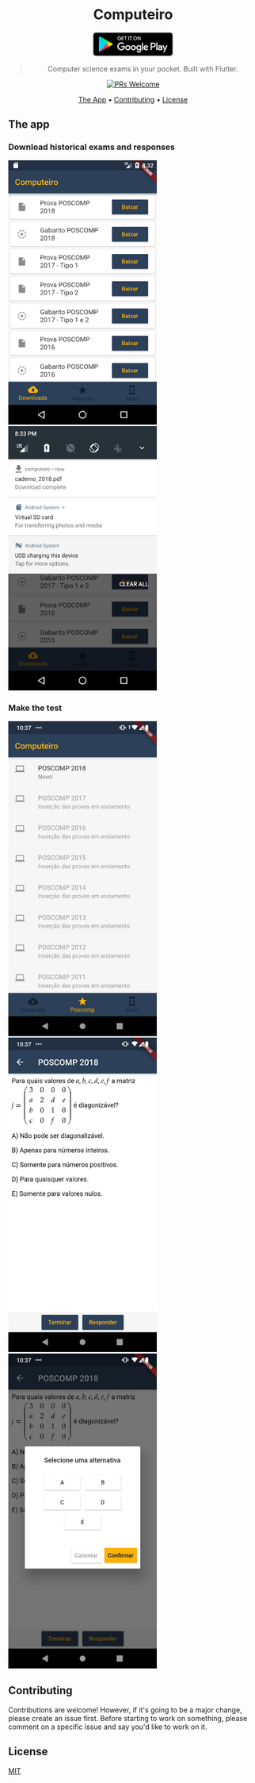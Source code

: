 <div align="center">
<h1> Computeiro </h1>

<div>
    <a href='https://play.google.com/store/apps/details?id=pineapple.tech.computeiro'>
        <img alt='Get it on Google Play' src='readme/google_play.png' height='48px'/>
    </a>
    <!-- <a href=''>
        <img alt='Get it on Apple Store' src='readme/app_store.png' height='48px'/>
    </a> -->
    
> Computer science exams in your pocket. Built with Flutter.

[![PRs Welcome](https://img.shields.io/badge/PRs-welcome-brightgreen.svg?style=flat-square)](http://makeapullrequest.com)

<p align="center">
  <a href="#the-app">The App</a> •
  <a href="#contributing">Contributing</a> •
  <a href="#license">License</a>
</p>
</div>
</div>

## The app

### Download historical exams and responses

<p>
<img style='margin-right: 20px' alt='Computeiro App Available exams' src='readme/available_exams.webp' width='300px'/>

<img alt='Computeiro App Downloaded exams' src='readme/downloaded_files.webp' width='300px'/>
</p>

### Make the test

<p>
<img style='margin-right: 20px' alt='Computeiro App Available exams' src='readme/available_exams_do.jpeg' width='300px'/>

<img style='margin-right: 20px' alt='Computeiro App Available exams' src='readme/question.jpeg' width='300px'/>

<img alt='Computeiro App Downloaded exams' src='readme/select_alt.jpeg' width='300px'/>
</p>

## Contributing

Contributions are welcome!
However, if it's going to be a major change, please create an issue first.
Before starting to work on something, please comment on a specific issue and say you'd like to work on it.

## License

[MIT](https://tldrlegal.com/license/mit-license)

<!-- ## Support -->
